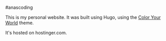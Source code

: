 #anascoding

This is my personal website. It was built using Hugo, using the [Color Your World](https://gitlab.com/rmaguiar/hugo-theme-color-your-world) theme.

It's hosted on hostinger.com.